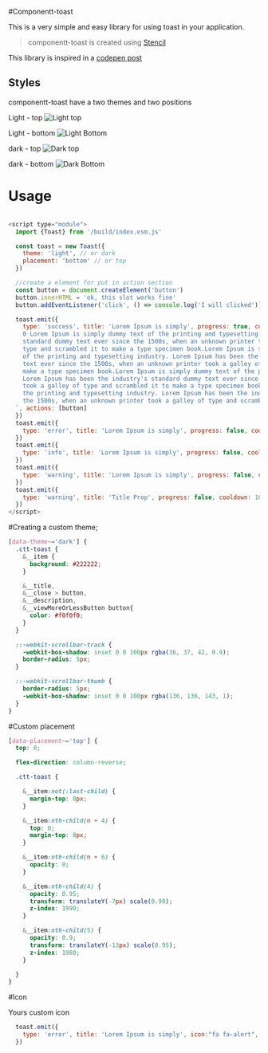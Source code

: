 #Componentt-toast

This is a very simple and easy library for using toast in your application. 
 
> componentt-toast is created using [Stencil](https://stenciljs.com/) 

This library is inspired in a [codepen post](https://codepen.io/mtsgeneroso/pen/JVWqKe)


## Styles
componentt-toast have a two themes and two positions

Light - top
![Light top](readme-images/light-top.png)

Light - bottom 
![Light Bottom](readme-images/light-bottom.png)


dark - top
![Dark top](readme-images/dark-top.png)

dark - bottom 
![Dark Bottom](readme-images/dark-bottom.png)


# Usage

```js

<script type="module">
  import {Toast} from '/build/index.esm.js'

  const toast = new Toast({
    theme: 'light', // or dark
    placement: 'bottom' // or top
  })

  //create a element for put in action section   
  const button = document.createElement('button')
  button.innerHTML = 'ok, this slot works fine'
  button.addEventListener('click', () => console.log('I will clicked'))

  toast.emit({
    type: 'success', title: 'Lorem Ipsum is simply', progress: true, cooldown: 100000, description: `
    0 Lorem Ipsum is simply dummy text of the printing and typesetting industry. Lorem Ipsum has been the industry's
    standard dummy text ever since the 1500s, when an unknown printer took a galley of
    type and scrambled it to make a type specimen book.Lorem Ipsum is simply dummy text
    of the printing and typesetting industry. Lorem Ipsum has been the industry's standard dumm
    text ever since the 1500s, when an unknown printer took a galley of type and scrambled it to
    make a type specimen book.Lorem Ipsum is simply dummy text of the printing and typesetting industry.
    Lorem Ipsum has been the industry's standard dummy text ever since the 1500s, when an unknown printer
    took a galley of type and scrambled it to make a type specimen book.Lorem Ipsum is simply dummy text of
    the printing and typesetting industry. Lorem Ipsum has been the industry's standard dummy text ever since
    the 1500s, when an unknown printer took a galley of type and scrambled it to make a type specimen book.
  `, actions: [button]
  })
  toast.emit({
    type: 'error', title: 'Lorem Ipsum is simply', progress: false, cooldown: 100000, actions: [button]
  })
  toast.emit({
    type: 'info', title: 'Lorem Ipsum is simply', progress: false, cooldown: 100000
  })
  toast.emit({
    type: 'warning', title: 'Lorem Ipsum is simply', progress: false, cooldown: 100000, actions: [button]
  })
  toast.emit({
    type: 'warning', title: 'Title Prop', progress: false, cooldown: 100000
  })
</script>
```

#Creating a custom theme;
```css
[data-theme~='dark'] {
  .ctt-toast {
    &__item {
      background: #222222;
    }

    &__title,
    &__close > button,
    &__description,
    &__viewMoreOrLessButton button{
      color: #f0f0f0;
    }
  }

  ::-webkit-scrollbar-track {
    -webkit-box-shadow: inset 0 0 100px rgba(36, 37, 42, 0.9);
    border-radius: 5px;
  }

  ::-webkit-scrollbar-thumb {
    border-radius: 5px;
    -webkit-box-shadow: inset 0 0 100px rgba(136, 136, 143, 1);
  }
}
```
#Custom placement
```css
[data-placement~='top'] {
  top: 0;

  flex-direction: column-reverse;

  .ctt-toast {

    &__item:not(:last-child) {
      margin-top: 8px;
    }

    &__item:nth-child(n + 4) {
      top: 0;
      margin-top: 8px;
    }

    &__item:nth-child(n + 6) {
      opacity: 0;
    }

    &__item:nth-child(4) {
      opacity: 0.95;
      transform: translateY(-7px) scale(0.98);
      z-index: 1990;
    }

    &__item:nth-child(5) {
      opacity: 0.9;
      transform: translateY(-13px) scale(0.95);
      z-index: 1980;
    }

  }
}
```

#Icon

Yours custom icon 

```js
  toast.emit({
    type: 'error', title: 'Lorem Ipsum is simply', icon:"fa fa-alert", progress: false, cooldown: 100000, actions: [button]
  })
```